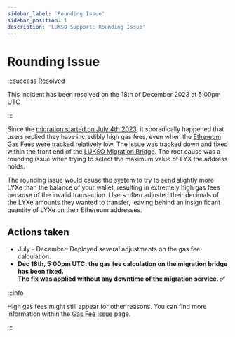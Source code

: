 ```yaml
---
sidebar_label: 'Rounding Issue'
sidebar_position: 1
description: 'LUKSO Support: Rounding Issue'
---
```


# Rounding Issue

:::success Resolved

This incident has been resolved on the 18th of December 2023 at 5:00pm UTC

:::

Since the [migration started on July 4th 2023](https://medium.com/lukso/the-lyxe-migration-process-374053e5ddf5), it sporadically happened that users replied they have incredibly high gas fees, even when the [Ethereum Gas Fees](https://etherscan.io/gastracker) were tracked relatively low. The issue was tracked down and fixed within the front end of the [LUKSO Migration Bridge](https://migrate.lukso.network/). The root cause was a rounding issue when trying to select the maximum value of LYX the address holds.

The rounding issue would cause the system to try to send slightly more LYXe than the balance of your wallet, resulting in extremely high gas fees because of the invalid transaction. Users often adjusted their decimals of the LYXe amounts they wanted to transfer, leaving behind an insignificant quantity of LYXe on their Ethereum addresses.

## Actions taken

- July - December: Deployed several adjustments on the gas fee calculation.
- **Dec 18th, 5:00pm UTC: the gas fee calculation on the migration bridge has been fixed. <br/> The fix was applied without any downtime of the migration service. ✅**

:::info

High gas fees might still appear for other reasons. You can find more information within the [Gas Fee Issue](../gas-fee-issues.md) page.

:::
